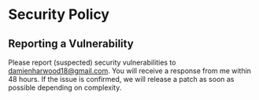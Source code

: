 # Security Policy

## Reporting a Vulnerability

Please report (suspected) security vulnerabilities to damienharwood18@gmail.com. You will receive a response from me within 48 hours. If the issue is confirmed, we will release a patch as soon as possible depending on complexity.
